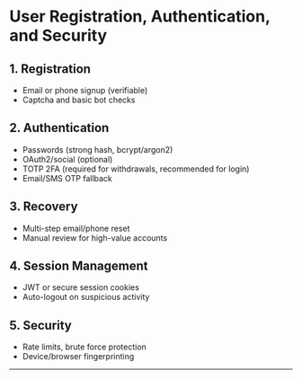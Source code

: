 # User Registration, Authentication, and Security

## 1. Registration

- Email or phone signup (verifiable)
- Captcha and basic bot checks

## 2. Authentication

- Passwords (strong hash, bcrypt/argon2)
- OAuth2/social (optional)
- TOTP 2FA (required for withdrawals, recommended for login)
- Email/SMS OTP fallback

## 3. Recovery

- Multi-step email/phone reset
- Manual review for high-value accounts

## 4. Session Management

- JWT or secure session cookies
- Auto-logout on suspicious activity

## 5. Security

- Rate limits, brute force protection
- Device/browser fingerprinting

---